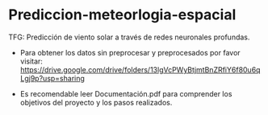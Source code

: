# Prediccion-meteorlogia-espacial
TFG: Predicción de viento solar a través de redes neuronales profundas. <br />

- Para obtener los datos sin preprocesar y preprocesados por favor visitar: https://drive.google.com/drive/folders/13lgVcPWyBtjmtBnZRfiY6f80u6qLgj9p?usp=sharing <br />

- Es recomendable leer Documentación.pdf para comprender los objetivos del proyecto y los pasos realizados.
